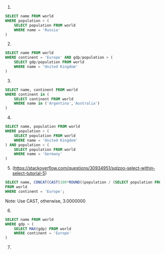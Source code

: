 1. 

```sql
SELECT name FROM world
WHERE population > (
    SELECT population FROM world
    WHERE name = 'Russia'
)
```

2. 

```sql
SELECT name FROM world
WHERE continent = 'Europe' AND gdp/population > (
    SELECT gdp/population FROM world
    WHERE name = 'United Kingdom'
)
```

3.

```sql
SELECT name, continent FROM world
WHERE continent in (
    SELECT continent FROM world
    WHERE name in ('Argentina','Australia')
)
```

4.

```sql
SELECT name, population FROM world
WHERE population > (
    SELECT population FROM world
    WHERE name = 'United Kingdom'
) AND population < (
    SELECT population FROM world
    WHERE name = 'Germany'
)
```

5. (https://stackoverflow.com/questions/30934951/sqlzoo-select-within-select-tutorial-5)

```sql
SELECT name, CONCAT(CAST(100*ROUND((population / (SELECT population FROM world WHERE name ='Germany')), 2) AS INT), '%')
FROM world
WHERE continent = 'Europe';
```

Note: Use CAST, otherwise, 3.0000000

6. 

```sql
SELECT name FROM world
WHERE gdp > (
    SELECT MAX(gdp) FROM world
    WHERE continent = 'Europe'
)
```

7. 

